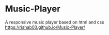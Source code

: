 # Music-Player
A responsive music player based on html and css
https://rishab00.github.io/Music-Player/
